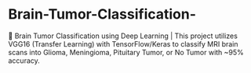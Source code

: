 # Brain-Tumor-Classification-
🚀 Brain Tumor Classification using Deep Learning | This project utilizes VGG16 (Transfer Learning) with TensorFlow/Keras to classify MRI brain scans into Glioma, Meningioma, Pituitary Tumor, or No Tumor with ~95% accuracy.
